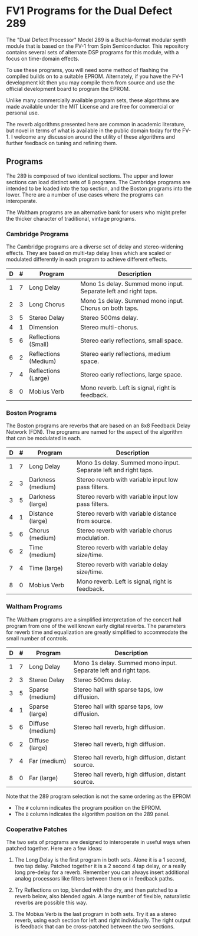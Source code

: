 # FV1 Programs for the Dual Defect 289

The "Dual Defect Processor" Model 289 is a Buchla-format modular synth module
that is based on the FV-1 from Spin Semiconductor. This repository contains
several sets of alternate DSP programs for this module, with a focus on
time-domain effects.

To use these programs, you will need some method of flashing the compiled builds
on to a suitable EPROM. Alternately, if you have the FV-1 development kit then
you may compile them from source and use the official development board to
program the EPROM.

Unlike many commercially available program sets, these algorithms are made
available under the MIT License and are free for commercial or personal use.

The reverb algorithms presented here are common in academic literature,
but novel in terms of what is available in the public domain today for the FV-1.
I welcome any discussion around the utility of these algorithms and further
feedback on tuning and refining them.

## Programs

The 289 is composed of two identical sections. The upper and lower sections can
load distinct sets of 8 programs. The Cambridge programs are intended to be
loaded into the top section, and the Boston programs into the lower. There are
a number of use cases where the programs can interoperate.

The Waltham programs are an alternative bank for users who might prefer the
thicker character of traditional, vintage programs.

### Cambridge Programs

The Cambridge programs are a diverse set of delay and stereo-widening effects.
They are based on multi-tap delay lines which are scaled or modulated
differently in each program to achieve different effects.

| D | # | Program       |  Description  |
|---|---|---------------|---------------|
| 1 | 7 | Long Delay    |  Mono 1s delay. Summed mono input. Separate left and right taps. |
| 2 | 3 | Long Chorus   |  Mono 1s delay. Summed mono input. Chorus on both taps.  |
| 3 | 5 | Stereo Delay   |  Stereo 500ms delay.  |
| 4 | 1 | Dimension             | Stereo multi-chorus.      |
| 5 | 6 | Reflections (Small)   | Stereo early reflections, small space.   |
| 6 | 2 | Reflections (Medium)  | Stereo early reflections, medium space.  |
| 7 | 4 | Reflections (Large)   | Stereo early reflections, large space.   |
| 8 | 0 | Mobius Verb   | Mono reverb. Left is signal, right is feedback.  |

### Boston Programs

The Boston programs are reverbs that are based on an 8x8 Feedback Delay
Network (FDN). The programs are named for the aspect of the algorithm that can
be modulated in each.

| D | # |Program       |  Description  |
|---|---|------------|---------------|
| 1 | 7 | Long Delay        | Mono 1s delay. Summed mono input. Separate left and right taps. |
| 2 | 3 | Darkness (medium) | Stereo reverb with variable input low pass filters. |
| 3 | 5 | Darkness (large)  | Stereo reverb with variable input low pass filters. |
| 4 | 1 | Distance (large)  | Stereo reverb with variable distance from source.   |
| 5 | 6 | Chorus   (medium) | Stereo reverb with variable chorus modulation.      |
| 6 | 2 | Time     (medium) | Stereo reverb with variable delay size/time.        |
| 7 | 4 | Time     (large)  | Stereo reverb with variable delay size/time.        |
| 8 | 0 | Mobius Verb       | Mono reverb. Left is signal, right is feedback.     |

### Waltham Programs

The Waltham programs are a simplified interpretation of the concert hall program
from one of the well known early digital reverbs. The parameters for reverb time
and equalization are greatly simplified to accommodate the small number of controls.

| D | # |Program       |  Description  |
|---|---|------------|---------------|
| 1 | 7 | Long Delay        | Mono 1s delay. Summed mono input. Separate left and right taps. |
| 2 | 3 | Stereo Delay      | Stereo 500ms delay.                 |
| 3 | 5 | Sparse (medium)   | Stereo hall with sparse taps, low diffusion. |
| 4 | 1 | Sparse (large)    | Stereo hall with sparse taps, low diffusion. |
| 5 | 6 | Diffuse (medium)  | Stereo hall reverb, high diffusion.          |
| 6 | 2 | Diffuse (large)   | Stereo hall reverb, high diffusion.          |
| 7 | 4 | Far (medium)      | Stereo hall reverb, high diffusion, distant source. |
| 8 | 0 | Far (large)       | Stereo hall reverb, high diffusion, distant source. |

Note that the 289 program selection is not the same ordering as the EPROM

  *  The `#` column indicates the program position on the EPROM.
  *  The `D` column indicates the algorithm position on the 289 panel.

### Cooperative Patches

The two sets of programs are designed to interoperate in useful ways when patched
together. Here are a few ideas:

1.  The Long Delay is the first program in both sets. Alone it is a 1 second,
    two tap delay. Patched together it is a 2 second 4 tap delay, or a really
    long pre-delay for a reverb. Remember you can always insert additional
    analog processors like filters between them or in feedback paths.

2.  Try Reflections on top, blended with the dry, and then patched to a reverb
    below, also blended again. A large number of flexible, naturalistic reverbs
    are possible this way.

3. The Mobius Verb is the last program in both sets. Try it as a stereo reverb,
   using each section for left and right individually. The right output is
   feedback that can be cross-patched between the two sections.
